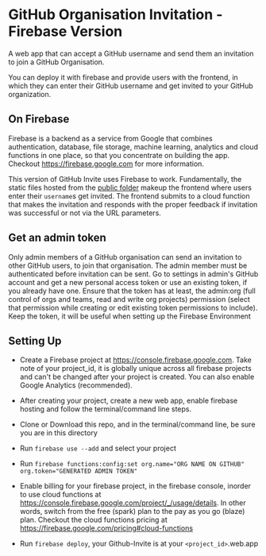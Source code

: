# GitHub Organisation Invitation - Firebase Version

A web app that can accept a GitHub username and send them an invitation to join a GitHub Organisation.

You can deploy it with firebase and provide users with the frontend, in which they can enter their GitHub username and get invited to your GitHub organization.

## On Firebase
Firebase is a backend as a service from Google that combines authentication, database, file storage, machine learning, analytics and cloud functions in one place, so that you concentrate on building the app. Checkout https://firebase.google.com for more information. 

This version of GitHub Invite uses Firebase to work. Fundamentally, the static files hosted from the [public folder](./public) makeup the frontend where users enter their `username`s get invited. The frontend submits to a cloud function that makes the invitation and responds with the proper feedback if invitation was successful or not via the URL parameters.

## Get an admin token
Only admin members of a GitHub organisation can send an invitation to other GitHub users, to join that organisation. The admin member must be authenticated before invitation can be sent. Go to settings in admin's GitHub account and get a new personal access token or use an existing token, if you already have one. Ensure that the token has at least, the admin:org (full control of orgs and teams, read and write org projects) permission (select that permission while creating or edit existing token permissions to include). Keep the token, it will be useful when setting up the Firebase Environment

## Setting Up
* Create a Firebase project at https://console.firebase.google.com. Take note of your project_id, it is globally unique across all firebase projects and can't be changed after your project is created. You can also enable Google Analytics (recommended).

* After creating your project, create a new web app, enable firebase hosting and follow the terminal/command line steps.

* Clone or Download this repo, and in the terminal/command line, be sure you are in this directory 

* Run `firebase use --add` and select your project

* Run `firebase functions:config:set org.name="ORG NAME ON GITHUB" org.token="GENERATED ADMIN TOKEN"`

* Enable billing for your firebase project, in the firebase console, inorder to use cloud functions at https://console.firebase.google.com/project/_/usage/details. In other words, switch from the free (spark) plan to the pay as you go (blaze) plan. Checkout the cloud functions pricing at https://firebase.google.com/pricing#cloud-functions

* Run `firebase deploy`, your Github-Invite is at your `<project_id>`.web.app 